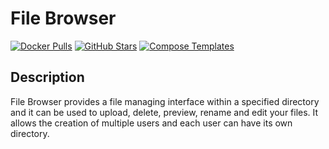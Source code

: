 # File Browser

[![Docker Pulls](https://img.shields.io/docker/pulls/filebrowser/filebrowser?style=flat-square&color=607D8B&label=docker%20pulls&logo=docker)](https://hub.docker.com/r/filebrowser/filebrowser)
[![GitHub Stars](https://img.shields.io/github/stars/filebrowser/filebrowser?style=flat-square&color=607D8B&label=github%20stars&logo=github)](https://github.com/filebrowser/filebrowser)
[![Compose Templates](https://img.shields.io/static/v1?style=flat-square&color=607D8B&label=compose&message=templates)](https://github.com/GhostWriters/DockSTARTer/tree/master/compose/.apps/filebrowser)

## Description

File Browser provides a file managing interface within a specified directory and it can be used to upload, delete, preview, rename and edit your files. It allows the creation of multiple users and each user can have its own directory.
